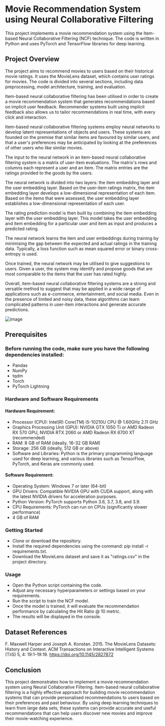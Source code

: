 # Movie Recommendation System using Neural Collaborative Filtering
This project implements a movie recommendation system using the Item-based Neural Collaborative Filtering (NCF) technique. The code is written in Python and uses PyTorch and TensorFlow libraries for deep learning.

## Project Overview
The project aims to recommend movies to users based on their historical movie ratings.
It uses the MovieLens dataset, which contains user ratings for movies.
The code is divided into several sections, including data preprocessing, model architecture, training, and evaluation.

Item-based neural collaborative filtering has been utilised in order to create a movie recommendation system that generates recommendations based on implicit user feedback. Recommender systems built using implicit feedback also allows us to tailor recommendations in real time, with every click and interaction.

Item-based neural collaborative filtering systems employ neural networks to develop latent representations of objects and users. These systems are founded on the premise that similar items are favoured by similar users, and that a user's preferences may be anticipated by looking at the preferences of other users who like similar movies.

The input to the neural network in an item-based neural collaborative filtering system is a matrix of user-item evaluations. The matrix's rows and columns each represent a user and an item. The matrix entries are the ratings provided to the goods by the users.

The neural network is divided into two layers: the item embedding layer and the user embedding layer. Based on the user-item ratings matrix, the item embedding layer develops a low-dimensional representation of each item. Based on the items that were assessed, the user embedding layer establishes a low-dimensional representation of each user.

The rating prediction model is then built by combining the item embedding layer with the user embedding layer. This model takes the user embedding and item embedding for a particular user and item as input and produces a predicted rating.

The neural network learns the item and user embeddings during training by minimising the gap between the expected and actual ratings in the training data. Typically, a loss function such as mean squared error or binary cross-entropy is used.

Once trained, the neural network may be utilised to give suggestions to users. Given a user, the system may identify and propose goods that are most comparable to the items that the user has rated highly.

Overall, item-based neural collaborative filtering systems are a strong and versatile method to suggest that may be applied in a wide range of applications such as e-commerce, entertainment, and social media. Even in the presence of limited and noisy data, these algorithms can learn complicated patterns in user-item interactions and generate accurate predictions.

![image](https://github.com/mohsina-bilal/Movie-Recommendation-System/assets/99142580/e2f78da7-3f9d-4bf7-aba4-81f1bdd2c4ba)

## Prerequisites
### Before running the code, make sure you have the following dependencies installed:
- Pandas
- NumPy
- tqdm
- Torch
- PyTorch Lightning

### Hardware and Software Requirements
#### Hardware Requirement:
- Processor (CPU): Intel(R) Core(TM) i5-10210U CPU @ 1.60GHz 2.11 GHz
- Graphics Processing Unit (GPU): NVIDIA GTX 1050 Ti or AMD Radeon RX 570 GPU, NVIDIA RTX 2060 or AMD Radeon RX 6700 XT (recommended)
- RAM: 8 GB of RAM (ideally, 16-32 GB RAM)
- Storage: 256 GB (ideally, 512 GB or above)
- Software and Libraries: Python is the primary programming language used for deep learning, and various libraries such as TensorFlow, PyTorch, and Keras are commonly used.
#### Software Requirement:
- Operating System: Windows 7 or later (64-bit)
- GPU Drivers: Compatible NVIDIA GPU with CUDA support, along with the latest NVIDIA drivers for acceleration purposes.
- Python Version: PyTorch supports Python 3.6, 3.7, 3.8, and 3.9.
- CPU Requirements: PyTorch can run on CPUs (significantly slower performance)
- 4 GB of RAM


### Getting Started
- Clone or download the repository.
- Install the required dependencies using the command: pip install -r requirements.txt.
- Download the MovieLens dataset and save it as "ratings.csv" in the project directory.

### Usage
- Open the Python script containing the code.
- Adjust any necessary hyperparameters or settings based on your requirements.
- Run the script to train the NCF model.
- Once the model is trained, it will evaluate the recommendation performance by calculating the Hit Ratio @ 10 metric.
- The results will be displayed in the console.

## Dataset References
F. Maxwell Harper and Joseph A. Konstan. 2015. The MovieLens Datasets: History and Context. ACM Transactions on Interactive Intelligent Systems (TiiS) 5, 4: 19:1–19:19. https://doi.org/10.1145/2827872

## Conclusion
This project demonstrates how to implement a movie recommendation system using Neural Collaborative Filtering.
Item-based neural collaborative filtering is a highly effective approach for building movie recommendation systems that can provide personalised recommendations to users based on their preferences and past behaviour. By using deep learning techniques to learn from large data sets, these systems can provide accurate and useful recommendations that can help users discover new movies and improve their movie-watching experience.


